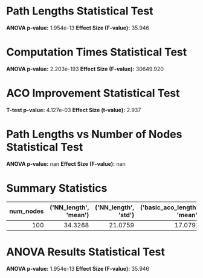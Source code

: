 # Path Lengths Statistical Test

**ANOVA p-value:** 1.954e-13
**Effect Size (F-value):** 35.946

# Computation Times Statistical Test

**ANOVA p-value:** 2.203e-193
**Effect Size (F-value):** 30649.920

# ACO Improvement Statistical Test

**T-test p-value:** 4.127e-03
**Effect Size (t-value):** 2.937

# Path Lengths vs Number of Nodes Statistical Test

**ANOVA p-value:** nan
**Effect Size (F-value):** nan

# Summary Statistics

|   num_nodes |   ('NN_length', 'mean') |   ('NN_length', 'std') |   ('basic_aco_length', 'mean') |   ('basic_aco_length', 'std') |   ('ai_aco_length', 'mean') |   ('ai_aco_length', 'std') |   ('aco_improvement', 'mean') |   ('aco_improvement', 'std') |   ('nn_time', 'mean') |   ('nn_time', 'std') |   ('basic_aco_time', 'mean') |   ('basic_aco_time', 'std') |   ('ai_aco_time', 'mean') |   ('ai_aco_time', 'std') |
|------------:|------------------------:|-----------------------:|-------------------------------:|------------------------------:|----------------------------:|---------------------------:|------------------------------:|-----------------------------:|----------------------:|---------------------:|-----------------------------:|----------------------------:|--------------------------:|-------------------------:|
|         100 |                 34.3268 |                21.0759 |                        17.0792 |                       7.93348 |                     13.6392 |                    2.37518 |                       11.5191 |                      20.8997 |            0.00107413 |          0.000191579 |                      4.99176 |                     0.13419 |                    5.4022 |                  0.16199 |

# ANOVA Results Statistical Test

**ANOVA p-value:** 1.954e-13
**Effect Size (F-value):** 35.946

